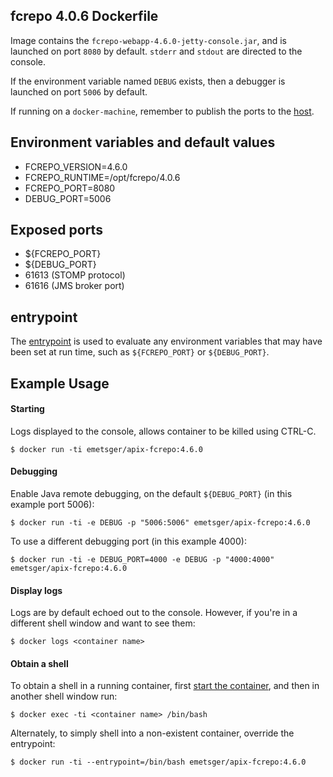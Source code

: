 ## fcrepo 4.0.6 Dockerfile

Image contains the `fcrepo-webapp-4.6.0-jetty-console.jar`, and is launched on port `8080` by default.  `stderr` and `stdout` are directed to the console.

If the environment variable named `DEBUG` exists, then a debugger is launched on port `5006` by default.

If running on a `docker-machine`, remember to publish the ports to the [host](https://docs.docker.com/engine/reference/run/#/expose-incoming-ports).

## Environment variables and default values

* FCREPO_VERSION=4.6.0
* FCREPO_RUNTIME=/opt/fcrepo/4.0.6
* FCREPO_PORT=8080
* DEBUG_PORT=5006

## Exposed ports

* ${FCREPO_PORT}
* ${DEBUG_PORT}
* 61613 (STOMP protocol)
* 61616 (JMS broker port)

## entrypoint

The [entrypoint](entrypoint.sh) is used to evaluate any environment variables that may have been set at run time, such as `${FCREPO_PORT}` or `${DEBUG_PORT}`.

## Example Usage

#### Starting

Logs displayed to the console, allows container to be killed using CTRL-C.

`$ docker run -ti emetsger/apix-fcrepo:4.6.0`

#### Debugging

Enable Java remote debugging, on the default `${DEBUG_PORT}` (in this example port 5006):

`$ docker run -ti -e DEBUG -p "5006:5006" emetsger/apix-fcrepo:4.6.0`

To use a different debugging port (in this example 4000):

`$ docker run -ti -e DEBUG_PORT=4000 -e DEBUG -p "4000:4000" emetsger/apix-fcrepo:4.6.0`

#### Display logs

Logs are by default echoed out to the console.  However, if you're in a different shell window and want to see them:

`$ docker logs <container name>`

#### Obtain a shell

To obtain a shell in a running container, first [start the container](#starting), and then in another shell window run:

`$ docker exec -ti <container name> /bin/bash`

Alternately, to simply shell into a non-existent container, override the entrypoint:

`$ docker run -ti --entrypoint=/bin/bash emetsger/apix-fcrepo:4.6.0`
